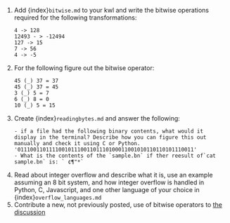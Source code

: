 1. Add {index}`bitwise.md` to your kwl and write the bitwise operations required for the following transformations:
    ```
    4 -> 128
    12493 - > -12494
    127 -> 15
    7 -> 56
    4 -> -5
    ```
2. For the following figure out the bitwise operator:
    ```
    45 (_) 37 = 37
    45 (_) 37 = 45
    3 (_) 5 = 7
    6 (_) 8 = 0
    10 (_) 5 = 15
    ```
3. Create {index}`readingbytes.md` and answer the following:
    ```
    - if a file had the following binary contents, what would it display in the terminal? Describe how you can figure this out manually and check it using C or Python. '01110011011110010111001101110100011001010110110101110011'
    - What is the contents of the `sample.bn` if ther reesult of`cat sample.bn` is: ` ¢¶"*`
    ```
4. Read about integer overflow and describe what it is, use an example assuming an 8 bit system, and  how integer overflow is handled in Python, C, Javascript, and one other language of your choice in {index}`overflow_languages.md` 
5. Contribute a new, not previously posted, use of bitwise operators to [the discussion](https://github.com/introcompsys/sp23community/discussions/8)